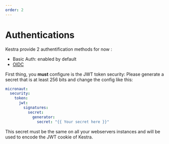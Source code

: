 ```yaml
---
order: 2
---
```


# Authentications


Kestra provide 2 authentification methods for now :
- Basic Auth: enabled by default
- [OIDC](./auths/oidc.md)

First thing, you **must** configure is the JWT token security:
Please generate a secret that is at least 256 bits and change the config like this:

```yaml
micronaut:
  security:
    token:
      jwt:
        signatures:
          secret:
            generator:
              secret: "{{ Your secret here }}"
```

This secret must be the same on all your webservers instances and will be used to encode the JWT cookie of Kestra.